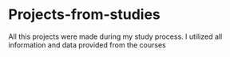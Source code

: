 # Projects-from-studies
All this projects were made during my study process. I utilized all information and data provided from the courses
